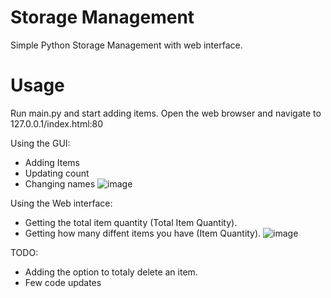 # Storage Management
 Simple Python Storage Management with web interface.

# Usage
Run main.py and start adding items.
Open the web browser and navigate to 127.0.0.1/index.html:80

Using the GUI:
* Adding Items
* Updating count
* Changing names
![image](https://github.com/omerapp99/Storage-Management/assets/29839037/52a7f1d8-5ee3-44f5-9af6-ab9e44719abf)


Using the Web interface:
* Getting the total item quantity (Total Item Quantity).
* Getting how many diffent items you have (Item Quantity).
![image](https://github.com/omerapp99/Storage-Management/assets/29839037/98ce2934-2dfe-4625-88fc-c404c4ac68d1)

TODO:
- Adding the option to totaly delete an item.
- Few code updates
